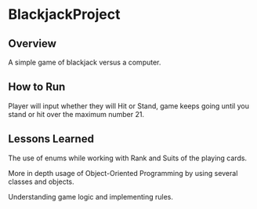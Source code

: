 # BlackjackProject

## Overview

A simple game of blackjack versus a computer.

## How to Run

Player will input whether they will Hit or Stand, game keeps going until you stand or hit over the maximum number 21.

## Lessons Learned

The use of enums while working with Rank and Suits of the playing cards.

More in depth usage of Object-Oriented Programming by using several classes and objects.

Understanding game logic and implementing rules.